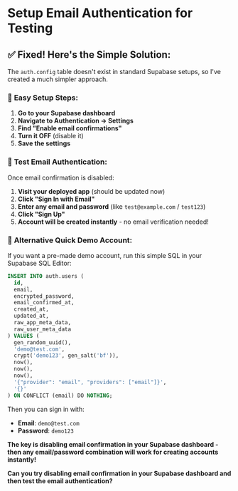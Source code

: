 # Setup Email Authentication for Testing

## ✅ **Fixed! Here's the Simple Solution:**

The `auth.config` table doesn't exist in standard Supabase setups, so I've created a much simpler approach.

### 🔧 **Easy Setup Steps:**

1. **Go to your Supabase dashboard**
2. **Navigate to Authentication → Settings**
3. **Find "Enable email confirmations"**
4. **Turn it OFF** (disable it)
5. **Save the settings**

### 📧 **Test Email Authentication:**

Once email confirmation is disabled:

1. **Visit your deployed app** (should be updated now)
2. **Click "Sign In with Email"**
3. **Enter any email and password** (like `test@example.com` / `test123`)
4. **Click "Sign Up"**
5. **Account will be created instantly** - no email verification needed!

### 🎯 **Alternative Quick Demo Account:**

If you want a pre-made demo account, run this simple SQL in your Supabase SQL Editor:

```sql
INSERT INTO auth.users (
  id,
  email,
  encrypted_password,
  email_confirmed_at,
  created_at,
  updated_at,
  raw_app_meta_data,
  raw_user_meta_data
) VALUES (
  gen_random_uuid(),
  'demo@test.com',
  crypt('demo123', gen_salt('bf')),
  now(),
  now(),
  now(),
  '{"provider": "email", "providers": ["email"]}',
  '{}'
) ON CONFLICT (email) DO NOTHING;
```

Then you can sign in with:
- **Email**: `demo@test.com`
- **Password**: `demo123`

**The key is disabling email confirmation in your Supabase dashboard - then any email/password combination will work for creating accounts instantly!**

**Can you try disabling email confirmation in your Supabase dashboard and then test the email authentication?** 